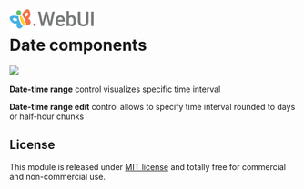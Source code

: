 # <img src="https://github.com/pip-webui/pip-webui/raw/master/doc/Logo.png" alt="Pip.WebUI Logo" style="max-width:30%"> <br/> Date components

![](https://img.shields.io/badge/license-MIT-blue.svg)

**Date-time range** control visualizes specific time interval

**Date-time range edit** control allows to specify time interval rounded to days or half-hour chunks

## <a name="license"></a>License

This module is released under [MIT license](License) and totally free for commercial and non-commercial use.
